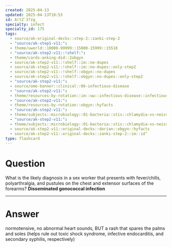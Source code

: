 ```yaml
---
created: 2025-04-13
updated: 2025-04-13T10:53
id: A!tZ`3?zg_
specialty: infect
specialty_id: 175
tags:
  - source/ak-original-decks::step-2::zanki-step-2
  - "source/ak-step1-v11:": 
  - theme/uworld::10000-99999::15000-15999::15518
  - "source/ak-step2-v11::!shelf:": 
  - theme/cards-anking-did::2obgyn
  - source/ak-step2-v11::!shelf::im::no-dupes
  - source/ak-step2-v11::!shelf::im::no-dupes::only-step2
  - source/ak-step2-v11::!shelf::obgyn::no-dupes
  - source/ak-step2-v11::!shelf::obgyn::no-dupes::only-step2
  - "source/ak-step2-v11:": 
  - source/ome-banner::clinical::06-infectious-disease
  - "source/ak-step2-v11:": 
  - theme/resources-by-rotation::im::uw::infectious-disease::infectious-disease-zanki
  - "source/ak-step2-v11:": 
  - theme/resources-by-rotation::obgyn::hyfacts
  - "source/ak-step2-v11:": 
  - theme/subjects::microbiology::01-bacteria::stis::chlamydia-vs-neisseria::neisseria-gonorrhea
  - "source/ak-step2-v11:": 
  - theme/subjects::microbiology::01-bacteria::stis::chlamydia-vs-neisseria::neisseria-gonorrhea::disseminated-infection
  - source/ak-step2-v11::original-decks::dorian::obgyn::hyfacts
  - source/ak-step2-v11::original-decks::zanki-step-2::im::id"
type: flashcard
---
```


# Question
What is the likely diagnosis in a sex worker that presents with fever/chills, polyarthralgia, and pustules on the chest and extensor surfaces of the forearms?    **Disseminated gonococcal infection**

---

# Answer
normotensive, no abnormal heart sounds, BUT a rash that spares the palms and soles (helps rule out toxic shock syndrome, infective endocarditis, and secondary syphilis, respectively)